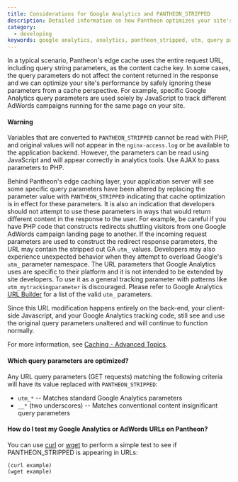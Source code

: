 ```yaml
---
title: Considerations for Google Analytics and PANTHEON_STRIPPED
description: Detailed information on how Pantheon optimizes your site's cache performance.
category:
  - developing
keywords: google analytics, analytics, pantheon_stripped, utm, query parameters, cache
---
```

In a typical scenario, Pantheon's edge cache uses the entire request URL, including query string parameters, as the content cache key. In some cases, the query parameters do not affect the content returned in the response and we can optimize your site's performance by safely ignoring these parameters from a cache perspective. For example, specific Google Analytics query parameters are used solely by JavaScript to track different AdWords campaigns running for the same page on your site.

<div class="alert alert-danger" role="alert"><h4>Warning</h4>
Variables that are converted to <code>PANTHEON_STRIPPED</code> cannot be read with PHP, and original values will not appear in the <code>nginx-access.log</code> or be available to the application backend. However, the parameters can be read using JavaScript and will appear correctly in analytics tools. Use AJAX to pass parameters to PHP.</div>

Behind Pantheon's edge caching layer, your application server will see some specific query parameters have been altered by replacing the parameter value with `PANTHEON_STRIPPED` indicating that cache optimization is in effect for these parameters. It is also an indication that developers should not attempt to use these parameters in ways that would return different content in the response to the user. For example, be careful if you have PHP code that constructs redirects shuttling visitors from one Google AdWords campaign landing page to another. If the incoming request parameters are used to construct the redirect response parameters, the URL may contain the stripped out GA `utm_` values. Developers may also experience unexpected behavior when they attempt to overload Google's `utm_` parameter namespace. The URL parameters that Google Analytics uses are specific to their platform and it is not intended to be extended by site developers. To use it as a general tracking parameter with patterns like `utm_mytrackingparameter` is discouraged. Please refer to Google Analytics [URL Builder](https://support.google.com/analytics/answer/1033867) for a list of the valid `utm_` parameters.

Since this URL modification happens entirely on the back-end, your client-side Javascript, and your Google Analytics tracking code, still see and use the original query parameters unaltered and will continue to function normally.

For more information, see [Caching - Advanced Topics](/docs/articles/sites/varnish/caching-advancedtopics).


#### Which query parameters are optimized?

Any URL query parameters (GET requests) matching the following criteria will have its value replaced with `PANTHEON_STRIPPED`:

- `utm_*` -- Matches standard Google Analytics parameters
- `__*` (two underscores) -- Matches conventional content insignificant query parameters

#### How do I test my Google Analytics or AdWords URLs on Pantheon?
You can use [curl]() or [wget]() to perform a simple test to see if PANTHEON_STRIPPED is appearing in URLs:
```shell
(curl example)
(wget example)
```
